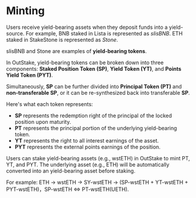 # Minting

Users receive yield-bearing assets when they deposit funds into a yield-source. For example, BNB staked in Lista is represented as _slisBNB_. ETH staked in StakeStone is represented as _Stone_.

slisBNB and Stone are examples of **yield-bearing tokens**.

In OutStake, yield-bearing tokens can be broken down into three components: **Staked Position Token (SP)**, **Yield Token (YT)**, and **Points Yield Token (PYT)**.

Simultaneously, **SP** can be further divided into **Principal Token (PT)** and **non-transferable SP**, or it can be re-synthesized back into transferable **SP**.

Here's what each token represents:

* **SP** represents the redemption right of the principal of the locked position upon maturity.
* **PT** represents the principal portion of the underlying yield-bearing token.
* **YT** represents the right to all interest earnings of the asset.
* **PYT** represents the external points earnings of the position.

Users can stake yield-bearing assets (e.g., wstETH) in OutStake to mint PT, YT, and PYT. The underlying asset (e.g., ETH) will be automatically converted into an yield-bearing asset before staking.

For example: ETH → wstETH → SY-wstETH → (SP-wstETH + YT-wstETH + PYT-wstETH)，SP-wstETH <=> PT-wstETH(UETH).
